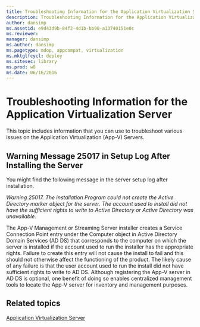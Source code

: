 ```yaml
---
title: Troubleshooting Information for the Application Virtualization Server
description: Troubleshooting Information for the Application Virtualization Server
author: dansimp
ms.assetid: e9d43d9b-84f2-4d1b-bb90-a13740151e0c
ms.reviewer: 
manager: dansimp
ms.author: dansimp
ms.pagetype: mdop, appcompat, virtualization
ms.mktglfcycl: deploy
ms.sitesec: library
ms.prod: w8
ms.date: 06/16/2016
---
```



# Troubleshooting Information for the Application Virtualization Server


This topic includes information that you can use to troubleshoot various issues on the Application Virtualization (App-V) Servers.

## Warning Message 25017 in Setup Log After Installing the Server


You might find the following message in the server setup log after installation.

*Warning 25017. The installation Program could not create the Active Directory marker object for the server. The account used to install did not have the sufficient rights to write to Active Directory or Active Directory was unavailable.*

The App-V Management or Streaming Server installer creates a Service Connection Point entry under the Computer object in Active Directory Domain Services (AD DS) that corresponds to the computer on which the server is installed if the account used to run the installer has the appropriate rights. Failure to create this entry will not cause the install to fail and this should not otherwise affect the functioning of the product. The likely cause of any failure is that the user account used to run the install did not have sufficient rights to write to AD DS. Although registering the App-V server in AD DS is optional, one benefit of doing so enables centralized management tools to locate the App-V server for inventory and management purposes.

## Related topics


[Application Virtualization Server](application-virtualization-server.md)

 

 





